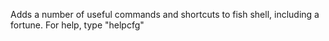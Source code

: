 Adds a number of useful commands and shortcuts to fish shell, including a fortune. For help, type "helpcfg"
